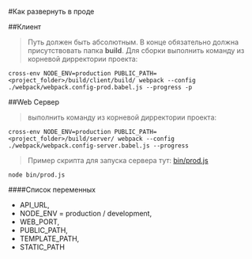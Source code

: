 #Как развернуть в проде

##Клиент
> Путь должен быть абсолютным. В конце обязательно должна присутствовать папка **build**.
> Для сборки выполнить команду из корневой дирректории проекта:
```
cross-env NODE_ENV=production PUBLIC_PATH=<project_folder>/build/client/build/ webpack --config ./webpack/webpack.config-prod.babel.js --progress -p
```

##Web Сервер
> выполнить команду из корневой дирректории проекта:
```
cross-env NODE_ENV=production PUBLIC_PATH=<project_folder>/build/server/ webpack --config ./webpack/webpack.config-server.babel.js --progress
```

> Пример скрипта для запуска сервера тут: [bin/prod.js](../bin/prod.js) 
```
node bin/prod.js
```

####Список переменных 
* API_URL,
* NODE_ENV = production / development,
* WEB_PORT,
* PUBLIC_PATH,
* TEMPLATE_PATH,
* STATIC_PATH

